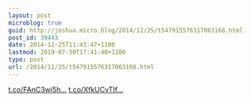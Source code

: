 ```yaml
---
layout: post
microblog: true
guid: http://joshua.micro.blog/2014/12/25/t547915576317063168.html
post_id: 39443
date: 2014-12-25T11:43:47+1100
lastmod: 2019-07-30T17:41:40+1100
type: post
url: /2014/12/25/t547915576317063168.html
---
```

[t.co/FAnC3wj5h...](http://t.co/FAnC3wj5ho) [t.co/XfkUCvTIf...](http://t.co/XfkUCvTIfD)
